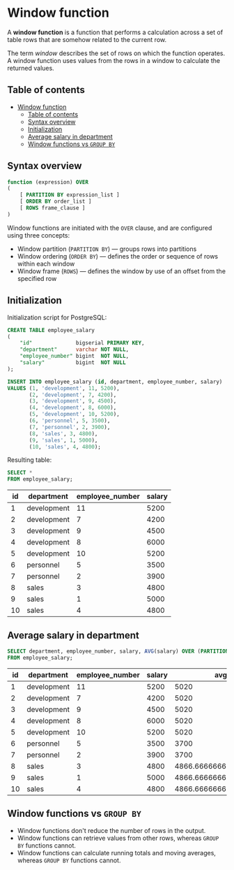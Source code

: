 # Window function

A **window function** is a function that performs a calculation across a set of table rows that are somehow related to the current row.

The term *window* describes the set of rows on which the function operates. A window function uses values from the rows in a window to calculate the returned values.

## Table of contents

- [Window function](#window-function)
  - [Table of contents](#table-of-contents)
  - [Syntax overview](#syntax-overview)
  - [Initialization](#initialization)
  - [Average salary in department](#average-salary-in-department)
  - [Window functions vs `GROUP BY`](#window-functions-vs-group-by)

## Syntax overview

```sql
function (expression) OVER 
(
    [ PARTITION BY expression_list ]
    [ ORDER BY order_list ]
    [ ROWS frame_clause ]
)
```

Window functions are initiated with the `OVER` clause, and are configured using three concepts:

- Window partition (`PARTITION BY`) — groups rows into partitions
- Window ordering (`ORDER BY`) — defines the order or sequence of rows within each window
- Window frame (`ROWS`) — defines the window by use of an offset from the specified row

## Initialization

Initialization script for PostgreSQL:

```sql
CREATE TABLE employee_salary
(
    "id"              bigserial PRIMARY KEY,
    "department"      varchar NOT NULL,
    "employee_number" bigint  NOT NULL,
    "salary"          bigint  NOT NULL
);

INSERT INTO employee_salary (id, department, employee_number, salary)
VALUES (1, 'development', 11, 5200),
       (2, 'development', 7, 4200),
       (3, 'development', 9, 4500),
       (4, 'development', 8, 6000),
       (5, 'development', 10, 5200),
       (6, 'personnel', 5, 3500),
       (7, 'personnel', 2, 3900),
       (8, 'sales', 3, 4800),
       (9, 'sales', 1, 5000),
       (10, 'sales', 4, 4800);
```

Resulting table:

```sql
SELECT *
FROM employee_salary;
```

| id  | department  | employee_number | salary |
| --- | ----------- | --------------- | ------ |
| 1   | development | 11              | 5200   |
| 2   | development | 7               | 4200   |
| 3   | development | 9               | 4500   |
| 4   | development | 8               | 6000   |
| 5   | development | 10              | 5200   |
| 6   | personnel   | 5               | 3500   |
| 7   | personnel   | 2               | 3900   |
| 8   | sales       | 3               | 4800   |
| 9   | sales       | 1               | 5000   |
| 10  | sales       | 4               | 4800   |

## Average salary in department

```sql
SELECT department, employee_number, salary, AVG(salary) OVER (PARTITION BY department)
FROM employee_salary;
```

| id  | department  | employee_number | salary | avg                   |
| --- | ----------- | --------------- | ------ | --------------------- |
| 1   | development | 11              | 5200   | 5020                  |
| 2   | development | 7               | 4200   | 5020                  |
| 3   | development | 9               | 4500   | 5020                  |
| 4   | development | 8               | 6000   | 5020                  |
| 5   | development | 10              | 5200   | 5020                  |
| 6   | personnel   | 5               | 3500   | 3700                  |
| 7   | personnel   | 2               | 3900   | 3700                  |
| 8   | sales       | 3               | 4800   | 4866.6666666666666667 |
| 9   | sales       | 1               | 5000   | 4866.6666666666666667 |
| 10  | sales       | 4               | 4800   | 4866.6666666666666667 |

## Window functions vs `GROUP BY`

- Window functions don't reduce the number of rows in the output.
- Window functions can retrieve values from other rows, whereas `GROUP BY` functions cannot.
- Window functions can calculate running totals and moving averages, whereas `GROUP BY` functions cannot.
